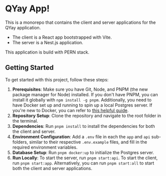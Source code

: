 # QYay App!

This is a monorepo that contains the client and server applications for the QYay application.

- The client is a React app bootstrapped with Vite.
- The server is a Nest.js application.

This application is build with PERN stack.

## Getting Started

To get started with this project, follow these steps:

1. **Prerequisites**: Make sure you have Git, Node, and PNPM (the new package manager for Node) installed. If you don't have PNPM, you can install it globally with `npm install -g pnpm`. Additionally, you need to have Docker set up and running to spin up a local Postgres server. If you're new to Docker, you can refer to [this helpful guide](https://docs.docker.com/get-started/).
2. **Repository Setup**: Clone the repository and navigate to the root folder in the terminal.
3. **Dependencies**: Run `pnpm install` to install the dependencies for both the client and server.
4. **Environment Configuration**: Add a `.env` file in each the `app` and `api` sub-folders, similar to their respective `.env.example` files, and fill in the required environment variables.
5. **Database Setup**: Run `pnpm docker:up` to initialize the Postgres server.
6. **Run Locally**: To start the server, run `pnpm start:api`. To start the client, run `pnpm start:app`. Alternatively, you can run `pnpm start:all` to start both the client and server applications.